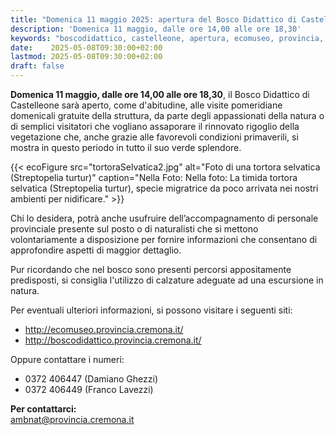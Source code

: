 ```yaml
---
title: "Domenica 11 maggio 2025: apertura del Bosco Didattico di Castelleone"
description: 'Domenica 11 maggio, dalle ore 14,00 alle ore 18,30' 
keywords: "boscodidattico, castelleone, apertura, ecomuseo, provincia, cremona, ambiente"
date:    2025-05-08T09:30:00+02:00
lastmod: 2025-05-08T09:30:00+02:00
draft: false
---
```

**Domenica 11 maggio, dalle ore 14,00 alle ore 18,30**, il Bosco Didattico di Castelleone sarà aperto, come d'abitudine, alle visite pomeridiane domenicali gratuite della struttura, da parte degli appassionati della natura o di semplici visitatori che vogliano assaporare il rinnovato rigoglio della vegetazione che, anche grazie alle favorevoli condizioni primaverili, si mostra in questo periodo in tutto il suo verde splendore.

{{< ecoFigure src="tortoraSelvatica2.jpg" alt="Foto di una tortora selvatica  (Streptopelia turtur)" caption="Nella Foto: Nella foto: La timida tortora selvatica (Streptopelia turtur), specie migratrice da poco arrivata nei nostri ambienti per nidificare." >}}

Chi lo desidera, potrà anche usufruire dell’accompagnamento di personale provinciale presente sul posto o di naturalisti che si mettono volontariamente a disposizione per fornire informazioni che consentano di approfondire aspetti di maggior dettaglio.

Pur ricordando che nel bosco sono presenti percorsi appositamente predisposti, si consiglia l'utilizzo di calzature adeguate ad una escursione in natura.

Per eventuali ulteriori informazioni, si possono visitare i seguenti siti:

- http://ecomuseo.provincia.cremona.it/
- http://boscodidattico.provincia.cremona.it/

Oppure contattare i numeri: 

- 0372 406447 (Damiano Ghezzi)
- 0372 406449 (Franco Lavezzi)

**Per contattarci:**  
[ambnat@provincia.cremona.it](mailto:ambnat@provincia.cremona.it)

